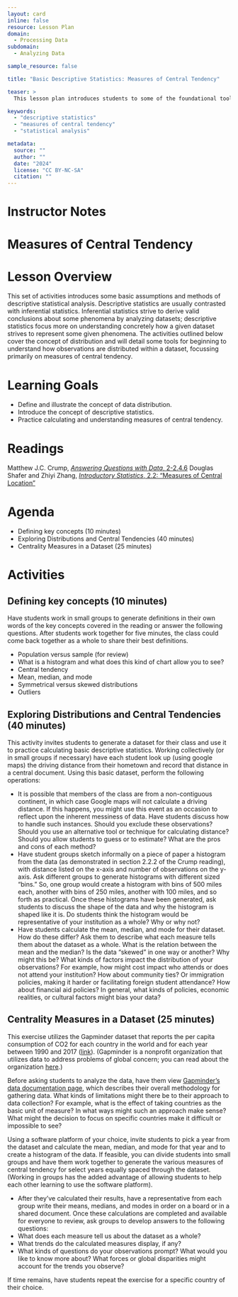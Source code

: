 ```yaml
---
layout: card
inline: false
resource: Lesson Plan
domain:
  - Processing Data
subdomain:
  - Analyzing Data

sample_resource: false

title: "Basic Descriptive Statistics: Measures of Central Tendency"

teaser: >
  This lesson plan introduces students to some of the foundational tools and concepts for basic descriptive statistics, emphasizing measures of central tendency.  Students will spend some time defining key terms, and then will see those concepts in action through analyzing a dataset they create.

keywords:
  - "descriptive statistics"
  - "measures of central tendency"
  - "statistical analysis"

metadata:
  source: ""
  author: ""
  date: "2024"
  license: "CC BY-NC-SA"
  citation: ""
---
```


# Instructor Notes

# Measures of Central Tendency
# Lesson Overview

This set of activities introduces some basic assumptions and methods of descriptive statistical analysis.  Descriptive statistics are usually contrasted with inferential statistics.  Inferential statistics strive to derive valid conclusions about some phenomena by analyzing datasets; descriptive statistics focus more on understanding concretely how a given dataset strives to represent some given phenomena.   The activities outlined below cover the concept of distribution and will detail some tools for beginning to understand how observations are distributed within a dataset, focussing primarily on measures of central tendency.

# Learning Goals
- Define and illustrate the concept of data distribution.
- Introduce the concept of descriptive statistics.
- Practice calculating and understanding measures of central tendency.

# Readings
Matthew J.C. Crump, [*Answering Questions with Data*, 2-2.4.6]([url](https://www.crumplab.com/statistics/02-Describing_Data.html#this-is-what-too-many-numbers-looks-like))
Douglas Shafer and Zhiyi Zhang, [*Introductory Statistics*, 2.2: “Measures of Central Location”]([url](https://stats.libretexts.org/Bookshelves/Introductory_Statistics/Introductory_Statistics_(Shafer_and_Zhang)/02%3A_Descriptive_Statistics/2.02%3A_Measures_of_Central_Location_-_Three_Kinds_of_Averages))

# Agenda
- Defining key concepts (10 minutes)
- Exploring Distributions and Central Tendencies (40 minutes)
- Centrality Measures in a Dataset (25 minutes)

# Activities
## Defining key concepts (10 minutes)
Have students work in small groups to generate definitions in their own words of the key concepts covered in the reading or answer the following questions.  After students work together for five minutes, the class could come back together as a whole to share their best definitions.
- Population versus sample (for review)
- What is a histogram and what does this kind of chart allow you to see?
- Central tendency
- Mean, median, and mode
- Symmetrical versus skewed distributions
- Outliers

## Exploring Distributions and Central Tendencies (40 minutes)
This activity invites students to generate a dataset for their class and use it to practice calculating basic descriptive statistics.  Working collectively (or in small groups if necessary) have each student look up (using google maps) the driving distance from their hometown and record that distance in a central document.  Using this basic dataset, perform the following operations:
- It is possible that members of the class are from a non-contiguous continent, in which case Google maps will not calculate a driving distance.  If this happens, you might use this event as an occasion to reflect upon the inherent messiness of data.  Have students discuss how to handle such instances.  Should you exclude these observations?  Should you use an alternative tool or technique for calculating distance?  Should you allow students to guess or to estimate?  What are the pros and cons of each method?
- Have student groups sketch informally on a piece of paper a histogram from the data (as demonstrated in section 2.2.2 of the Crump reading), with distance listed on the x-axis and number of observations on the y-axis.  Ask different groups to generate histograms with different sized “bins.”  So, one group would create a histogram with bins of 500 miles each, another with bins of 250 miles, another with 100 miles, and so forth as practical. Once these histograms have been generated, ask students to discuss the shape of the data and why the histogram is shaped like it is.  Do students think the histogram would be representative of your institution as a whole?  Why or why not?
- Have students calculate the mean, median, and mode for their dataset.  How do these differ?  Ask them to describe what each measure tells them about the dataset as a whole.  What is the relation between the mean and the median?  Is the data “skewed” in one way or another?  Why might this be?  What kinds of factors impact the distribution of your observations?  For example, how might cost impact who attends or does not attend your institution?  How about community ties?  Or immigration policies, making it harder or facilitating foreign student attendance?  How about financial aid policies?  In general, what kinds of policies, economic realities, or cultural factors might bias your data?

## Centrality Measures in a Dataset (25 minutes)
This exercise utilizes the Gapminder dataset that reports the per capita consumption of CO2 for each country in the world and for each year between 1990 and 2017 ([link]([url](https://drive.google.com/file/d/1DyaSngM0u6ePh_D8RVduL6y92v015x4S/view))).  (Gapminder is a nonprofit organization that utilizes data to address problems of global concern; you can read about the organization [here]([url](https://www.gapminder.org/about/about-gapminder/)).)

Before asking students to analyze the data, have them view [Gapminder’s data documentation page]([url](https://www.gapminder.org/data/documentation/)), which describes their overall methodology for gathering data.  What kinds of limitations might there be to their approach to data collection?  For example, what is the effect of taking countries as the basic unit of measure?  In what ways might such an approach make sense?  What might the decision to focus on specific countries make it difficult or impossible to see?

Using a software platform of your choice, invite students to pick a year from the dataset and calculate the mean, median, and mode for that year and to create a histogram of the data.  If feasible, you can divide students into small groups and have them work together to generate the various measures of central tendency for select years equally spaced through the dataset.  (Working in groups has the added advantage of allowing students to help each other learning to use the software platform).  
- After they’ve calculated their results, have a representative from each group write their means, medians, and modes in order on a board or in a shared document.
Once these calculations are completed and available for everyone to review, ask groups to develop answers to the following questions:
- What does each measure tell us about the dataset as a whole?
- What trends do the calculated measures display, if any?  
- What kinds of questions do your observations prompt?  What would you like to know more about?  What forces or global disparities might account for the trends you observe?

If time remains, have students repeat the exercise for a specific country of their choice.

